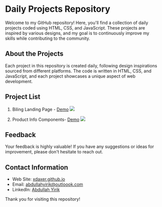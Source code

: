 # Daily Projects Repository

Welcome to my GitHub repository! Here, you'll find a collection of daily projects coded using HTML, CSS, and JavaScript. These projects are inspired by various designs, and my goal is to continuously improve my skills while contributing to the community.

## About the Projects

Each project in this repository is created daily, following design inspirations sourced from different platforms. The code is written in HTML, CSS, and JavaScript, and each project showcases a unique aspect of web development.

## Project List

1.  Biling Landing Page - [Demo](https://xdaxer.github.io/demos/frontdaily/1-Biling-Page/)
    <img src="https://xdaxer.github.io/frontdaily-cover/1-Biling-Page.png">

2.  Product Info Components- [Demo](https://xdaxer.github.io/demos/frontdaily/2-Product-Info-Component/)
    <img src="https://xdaxer.github.io/frontdaily-cover/2-Product-Info-Component.png">

## Feedback

Your feedback is highly valuable! If you have any suggestions or ideas for improvement, please don't hesitate to reach out.

## Contact Information

- Web Site: [xdaxer.github.io](https://xdaxer.github.io/)
- Email: [abdullahyirik@outloook.com](mailto:abdullahyirik@outlook.com)
- LinkedIn: [Abdullah Yirik](https://www.linkedin.com/in/abdullahyirik)

Thank you for visiting this repository!
